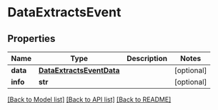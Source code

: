 # DataExtractsEvent

## Properties
Name | Type | Description | Notes
------------ | ------------- | ------------- | -------------
**data** | [**DataExtractsEventData**](DataExtractsEventData.md) |  | [optional] 
**info** | **str** |  | [optional] 

[[Back to Model list]](../README.md#documentation-for-models) [[Back to API list]](../README.md#documentation-for-api-endpoints) [[Back to README]](../README.md)


